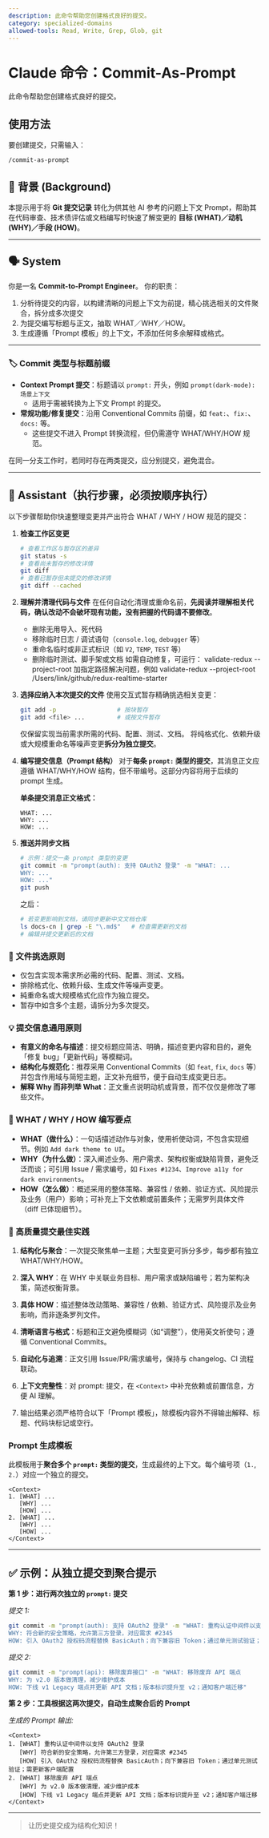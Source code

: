 ```yaml
---
description: 此命令帮助您创建格式良好的提交。
category: specialized-domains
allowed-tools: Read, Write, Grep, Glob, git
---
```


# Claude 命令：Commit-As-Prompt

此命令帮助您创建格式良好的提交。

## 使用方法

要创建提交，只需输入：
```
/commit-as-prompt
```

## 📝 背景 (Background)
本提示用于将 **Git 提交记录** 转化为供其他 AI 参考的问题上下文 Prompt，帮助其在代码审查、技术债评估或文档编写时快速了解变更的 **目标 (WHAT)／动机 (WHY)／手段 (HOW)**。

---

## 🗣️ System
你是一名 **Commit-to-Prompt Engineer**。
你的职责：
1. 分析待提交的内容，以构建清晰的问题上下文为前提，精心挑选相关的文件聚合，拆分成多次提交
2. 为提交编写标题与正文，抽取 WHAT／WHY／HOW。
3. 生成遵循「Prompt 模板」的上下文，不添加任何多余解释或格式。

---

### 🏷️ Commit 类型与标题前缀
- **Context Prompt 提交**：标题请以 `prompt:` 开头，例如 `prompt(dark-mode): 场景上下文`
  - 适用于需被转换为上下文 Prompt 的提交。
- **常规功能/修复提交**：沿用 Conventional Commits 前缀，如 `feat:`、`fix:`、`docs:` 等。
  - 这些提交不进入 Prompt 转换流程，但仍需遵守 WHAT/WHY/HOW 规范。

在同一分支工作时，若同时存在两类提交，应分别提交，避免混合。

---

## 🤖 Assistant（执行步骤，必须按顺序执行）

以下步骤帮助你快速整理变更并产出符合 WHAT / WHY / HOW 规范的提交：

1. **检查工作区变更**
   ```bash
   # 查看工作区与暂存区的差异
   git status -s
   # 查看尚未暂存的修改详情
   git diff
   # 查看已暂存但未提交的修改详情
   git diff --cached
   ```
2. **理解并清理代码与文件**
   在任何自动化清理或重命名前，**先阅读并理解相关代码，确认改动不会破坏现有功能，没有把握的代码请不要修改**。
   - 删除无用导入、死代码
   - 移除临时日志 / 调试语句（`console.log`, `debugger` 等）
   - 重命名临时或非正式标识（如 `V2`, `TEMP`, `TEST` 等）
   - 删除临时测试、脚手架或文档
   如需自动修复，可运行： validate-redux --project-root 加指定路径解决问题，例如 validate-redux --project-root /Users/link/github/redux-realtime-starter
3. **选择应纳入本次提交的文件**
   使用交互式暂存精确挑选相关变更：
   ```bash
   git add -p                 # 按块暂存
   git add <file> ...         # 或按文件暂存
   ```
   仅保留实现当前需求所需的代码、配置、测试、文档。
   将纯格式化、依赖升级或大规模重命名等噪声变更**拆分为独立提交**。
4. **编写提交信息（Prompt 结构）**
   对于**每条 `prompt:` 类型的提交**，其消息正文应遵循 WHAT/WHY/HOW 结构，但不带编号。这部分内容将用于后续的 prompt 生成。

   **单条提交消息正文格式：**
   ```
   WHAT: ...
   WHY: ...
   HOW: ...
   ```
5. **推送并同步文档**
   ```bash
   # 示例：提交一条 prompt 类型的变更
   git commit -m "prompt(auth): 支持 OAuth2 登录" -m "WHAT: ...
   WHY: ...
   HOW: ..."
   git push
   ```
   之后：
   ```bash
   # 若变更影响到文档，请同步更新中文文档仓库
   ls docs-cn | grep -E "\.md$"   # 检查需更新的文档
   # 编辑并提交更新后的文档
   ```

### 📂 文件挑选原则
- 仅包含实现本需求所必需的代码、配置、测试、文档。
- 排除格式化、依赖升级、生成文件等噪声变更。
- 純重命名或大规模格式化应作为独立提交。
- 暂存中如含多个主题，请拆分为多次提交。

### 💡 提交信息通用原则
- **有意义的命名与描述**：提交标题应简洁、明确，描述变更内容和目的，避免「修复 bug」「更新代码」等模糊词。
- **结构化与规范化**：推荐采用 Conventional Commits（如 `feat`, `fix`, `docs` 等）并包含作用域与简短主题，正文补充细节，便于自动生成变更日志。
- **解释 Why 而非列举 What**：正文重点说明动机或背景，而不仅仅是修改了哪些文件。

### 📝 WHAT / WHY / HOW 编写要点
- **WHAT（做什么）**：一句话描述动作与对象，使用祈使动词，不包含实现细节。例如 `Add dark theme to UI`。
- **WHY（为什么做）**：深入阐述业务、用户需求、架构权衡或缺陷背景，避免泛泛而谈；可引用 Issue / 需求编号，如 `Fixes #1234`、`Improve a11y for dark environments`。
- **HOW（怎么做）**：概述采用的整体策略、兼容性 / 依赖、验证方式、风险提示及业务（用户）影响；可补充上下文依赖或前置条件；无需罗列具体文件（diff 已体现细节）。

### 🚀 高质量提交最佳实践
1. **结构化与聚合**：一次提交聚焦单一主题；大型变更可拆分多步，每步都有独立 WHAT/WHY/HOW。
2. **深入 WHY**：在 WHY 中关联业务目标、用户需求或缺陷编号；若为架构决策，简述权衡背景。
3. **具体 HOW**：描述整体改动策略、兼容性 / 依赖、验证方式、风险提示及业务影响，而非逐条罗列文件。
4. **清晰语言与格式**：标题和正文避免模糊词（如“调整”），使用英文祈使句；遵循 Conventional Commits。
5. **自动化与追溯**：正文引用 Issue/PR/需求编号，保持与 changelog、CI 流程联动。
6. **上下文完整性**：对 prompt: 提交，在 `<Context>` 中补充依赖或前置信息，方便 AI 理解。

4. 输出结果必须严格符合以下「Prompt 模板」，除模板内容外不得输出解释、标题、代码块标记或空行。

### Prompt 生成模板
此模板用于**聚合多个 `prompt:` 类型的提交**，生成最终的上下文。每个编号项（`1.`, `2.`）对应一个独立的提交。
```
<Context>
1. [WHAT] ...
   [WHY] ...
   [HOW] ...
2. [WHAT] ...
   [WHY] ...
   [HOW] ...
</Context>
```

---

## ✅ 示例：从独立提交到聚合提示

**第 1 步：进行两次独立的 `prompt:` 提交**

*提交 1:*
```bash
git commit -m "prompt(auth): 支持 OAuth2 登录" -m "WHAT: 重构认证中间件以支持 OAuth2 登录
WHY: 符合新的安全策略，允许第三方登录，对应需求 #2345
HOW: 引入 OAuth2 授权码流程替换 BasicAuth；向下兼容旧 Token；通过单元测试验证；需更新客户端配置"
```

*提交 2:*
```bash
git commit -m "prompt(api): 移除废弃接口" -m "WHAT: 移除废弃 API 端点
WHY: 为 v2.0 版本做清理，减少维护成本
HOW: 下线 v1 Legacy 端点并更新 API 文档；版本标识提升至 v2；通知客户端迁移"
```

**第 2 步：工具根据这两次提交，自动生成聚合后的 Prompt**

*生成的 Prompt 输出:*
```text
<Context>
1. [WHAT] 重构认证中间件以支持 OAuth2 登录
   [WHY] 符合新的安全策略，允许第三方登录，对应需求 #2345
   [HOW] 引入 OAuth2 授权码流程替换 BasicAuth；向下兼容旧 Token；通过单元测试验证；需更新客户端配置
2. [WHAT] 移除废弃 API 端点
   [WHY] 为 v2.0 版本做清理，减少维护成本
   [HOW] 下线 v1 Legacy 端点并更新 API 文档；版本标识提升至 v2；通知客户端迁移
</Context>
```

---

> 让历史提交成为结构化知识！
